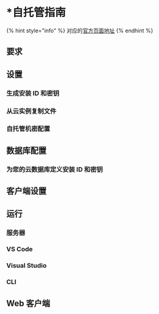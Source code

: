 # \*自托管指南

{% hint style="info" %}
对应的[官方页面地址](https://contributing.bitwarden.com/docs/server/self-hosted/)
{% endhint %}

## 要求 <a href="#requirements" id="requirements"></a>

## 设置 <a href="#setup" id="setup"></a>

### 生成安装 ID 和密钥 <a href="#generate-installation-id-and-key" id="generate-installation-id-and-key"></a>

### 从云实例复制文件 <a href="#copy-files-from-cloud-instance" id="copy-files-from-cloud-instance"></a>

### 自托管机密配置 <a href="#self-hosted-secrets-configuration" id="self-hosted-secrets-configuration"></a>

## 数据库配置 <a href="#database-configuration" id="database-configuration"></a>

### 为您的云数据库定义安装 ID 和密钥 <a href="#define-installation-id-and-key-for-your-cloud-database" id="define-installation-id-and-key-for-your-cloud-database"></a>

## 客户端设置 <a href="#client-setup" id="client-setup"></a>

## 运行 <a href="#running" id="running"></a>

### 服务器 <a href="#server" id="server"></a>

### VS Code <a href="#vs-code" id="vs-code"></a>

### Visual Studio <a href="#visual-studio" id="visual-studio"></a>

### CLI

## Web 客户端 <a href="#web-client" id="web-client"></a>
